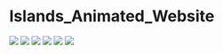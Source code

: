 # Islands_Animated_Website

![](https://pbs.twimg.com/media/FewrZPHXoAA_doO?format=jpg&name=large)
![](https://pbs.twimg.com/media/FewrazTXoAIc6AP?format=jpg&name=large)
![](https://pbs.twimg.com/media/FewrcZTWAAAJiKO?format=jpg&name=large)
![](https://pbs.twimg.com/media/FewreK7XwAEpVNh?format=jpg&name=large)
![](https://pbs.twimg.com/media/FewriQZXwAI53mF?format=jpg&name=large)
![](https://pbs.twimg.com/media/FewrjsfXkAAH583?format=jpg&name=large)
![]()









































